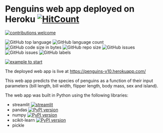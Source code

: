 # Penguins web app deployed on Heroku [![HitCount](http://hits.dwyl.com/sergiomora03/penguins-heroku.svg)](http://hits.dwyl.com/sergiomora03/penguins-heroku)

[![contributions welcome](https://img.shields.io/badge/contributions-welcome-brightgreen.svg?style=flat)](https://github.com/sergiomora03/penguins-heroku/issues)

![GitHub top language](https://img.shields.io/github/languages/top/sergiomora03/penguins-heroku) ![GitHub language count](https://img.shields.io/github/languages/count/sergiomora03/penguins-heroku) ![GitHub code size in bytes](https://img.shields.io/github/languages/code-size/sergiomora03/penguins-heroku) ![GitHub repo size](https://img.shields.io/github/repo-size/sergiomora03/penguins-heroku) ![GitHub issues](https://img.shields.io/github/issues/sergiomora03/penguins-heroku) ![GitHub issues](https://img.shields.io/github/issues-raw/sergiomora03/penguins-heroku) ![GitHub labels](https://img.shields.io/github/labels/sergiomora03/penguins-heroku/documentation)

[![example to start](https://img.shields.io/badge/start%20with-why%3F-brightgreen.svg?style=flat)](http://www.ted.com/talks/simon_sinek_how_great_leaders_inspire_action)

The deployed web app is live at https://penguins-v10.herokuapp.com/

This web app predicts the species of penguins as a function of their input parameters (bill length, bill width, flipper length, body mass, sex and island).

The web app was built in Python using the following libraries:
* streamlit [![streamlit](https://badge.fury.io/py/streamlit.svg)](https://badge.fury.io/py/streamlit)
* pandas [![PyPI version](https://badge.fury.io/py/pandas.svg)](https://badge.fury.io/py/pandas)
* numpy [![PyPI version](https://badge.fury.io/py/numpy.svg)](https://badge.fury.io/py/numpy)
* scikit-learn [![PyPI version](https://badge.fury.io/py/scikit-learn.svg)](https://badge.fury.io/py/scikit-learn)
* pickle 

